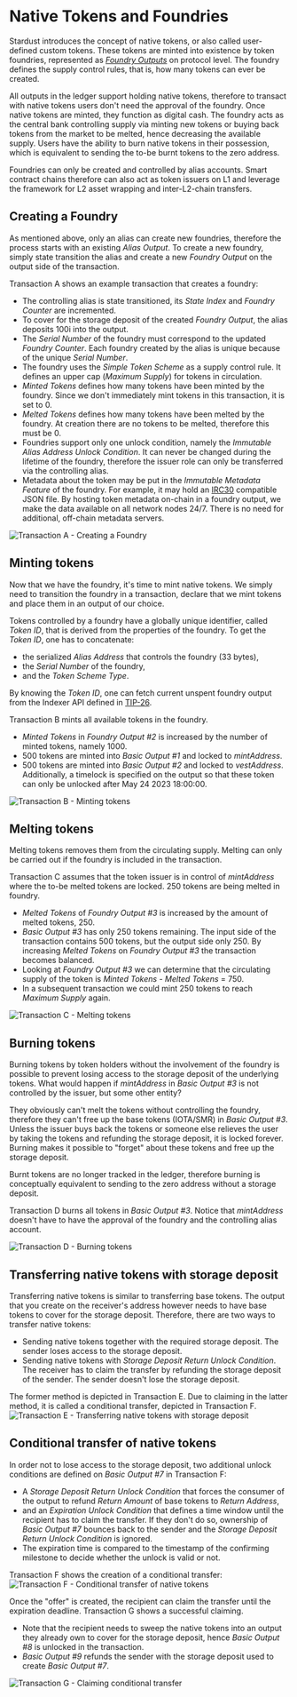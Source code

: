 # Native Tokens and Foundries

Stardust introduces the concept of native tokens, or also called user-defined custom tokens. These tokens are minted
into existence by token foundries, represented as [_Foundry Outputs_](https://github.com/lzpap/tips/blob/master/tips/TIP-0018/tip-0018.md#foundry-output) on protocol level. The foundry defines the
supply control rules, that is, how many tokens can ever be created.

All outputs in the ledger support holding native tokens, therefore to transact with native tokens users don't need the
approval of the foundry. Once native tokens are minted, they function as digital cash. The foundry acts as the central
bank controlling supply via minting new tokens or buying back tokens from the market to be melted, hence decreasing the
available supply. Users have the ability to burn native tokens in their possession, which is equivalent to sending
the to-be burnt tokens to the zero address.

Foundries can only be created and controlled by alias accounts. Smart contract chains therefore can also act as token issuers
on L1 and leverage the framework for L2 asset wrapping and inter-L2-chain transfers.

## Creating a Foundry

As mentioned above, only an alias can create new foundries, therefore the process starts with an existing _Alias Output_.
To create a new foundry, simply state transition the alias and create a new _Foundry Output_ on the output side of the
transaction.

Transaction A shows an example transaction that creates a foundry:

- The controlling alias is state transitioned, its _State Index_ and _Foundry Counter_ are incremented.
- To cover for the storage deposit of the created _Foundry Output_, the alias deposits 100i into the output.
- The _Serial Number_ of the foundry must correspond to the updated _Foundry Counter_. Each foundry created by the alias
  is unique because of the unique _Serial Number_.
- The foundry uses the _Simple Token Scheme_ as a supply control rule. It defines an upper cap (_Maximum Supply_) for
  tokens in circulation.
- _Minted Tokens_ defines how many tokens have been minted by the foundry. Since we don't immediately mint tokens in this
  transaction, it is set to 0.
- _Melted Tokens_ defines how many tokens have been melted by the foundry. At creation there are no tokens to be melted,
  therefore this must be 0.
- Foundries support only one unlock condition, namely the _Immutable Alias Address Unlock Condition_. It can never be changed
  during the lifetime of the foundry, therefore the issuer role can only be transferred via the controlling alias.
- Metadata about the token may be put in the _Immutable Metadata Feature_ of the foundry. For example, it may hold an
  [IRC30](https://github.com/iotaledger/tips/blob/token-metadata-schema/tips/TIP-0030/tip-0030.md) compatible JSON file.
  By hosting token metadata on-chain in a foundry output, we make the data available on all network nodes 24/7. There is
  no need for additional, off-chain metadata servers.

![Transaction A - Creating a Foundry](/img/stardust_explanations/stardust_ledger_anatomy/native_tokens_foundries/tx_A.svg)

## Minting tokens

Now that we have the foundry, it's time to mint native tokens. We simply need to transition the foundry in a transaction,
declare that we mint tokens and place them in an output of our choice.

Tokens controlled by a foundry have a globally unique identifier, called _Token ID_, that is derived from the properties
of the foundry. To get the _Token ID_, one has to concatenate:

- the serialized _Alias Address_ that controls the foundry (33 bytes),
- the _Serial Number_ of the foundry,
- and the _Token Scheme Type_.

By knowing the _Token ID_, one can fetch current unspent foundry output from the Indexer API defined in [TIP-26](https://github.com/iotaledger/tips/blob/indexer-api/tips/TIP-0026/tip-0026.md).

Transaction B mints all available tokens in the foundry.

- _Minted Tokens_ in _Foundry Output #2_ is increased by the number of minted tokens, namely 1000.
- 500 tokens are minted into _Basic Output #1_ and locked to _mintAddress_.
- 500 tokens are minted into _Basic Output #2_ and locked to _vestAddress_. Additionally, a timelock is specified on
  the output so that these token can only be unlocked after May 24 2023 18:00:00.

![Transaction B - Minting tokens](/img/stardust_explanations/stardust_ledger_anatomy/native_tokens_foundries/tx_B.svg)

## Melting tokens

Melting tokens removes them from the circulating supply. Melting can only be carried out if the foundry is included in
the transaction.

Transaction C assumes that the token issuer is in control of _mintAddress_ where the to-be melted tokens are locked.
250 tokens are being melted in foundry.

- _Melted Tokens_ of _Foundry Output #3_ is increased by the amount of melted tokens, 250.
- _Basic Output #3_ has only 250 tokens remaining. The input side of the transaction contains 500 tokens, but the output
  side only 250. By increasing _Melted Tokens_ on _Foundry Output #3_ the transaction becomes balanced.
- Looking at _Foundry Output #3_ we can determine that the circulating supply of the token is _Minted Tokens_ - _Melted Tokens_ = 750.
- In a subsequent transaction we could mint 250 tokens to reach _Maximum Supply_ again.

![Transaction C - Melting tokens](/img/stardust_explanations/stardust_ledger_anatomy/native_tokens_foundries/tx_C.svg)

## Burning tokens

Burning tokens by token holders without the involvement of the foundry is possible to prevent losing access to the
storage deposit of the underlying tokens. What would happen if _mintAddress_ in _Basic Output #3_ is not controlled by the
issuer, but some other entity?

They obviously can't melt the tokens without controlling the foundry, therefore they can't free up the base tokens (IOTA/SMR)
in _Basic Output #3_. Unless the issuer buys back the tokens or someone else relieves the user by taking the tokens and
refunding the storage deposit, it is locked forever. Burning makes it possible to "forget" about these tokens and free
up the storage deposit.

Burnt tokens are no longer tracked in the ledger, therefore burning is conceptually equivalent to sending to the zero address
without a storage deposit.

Transaction D burns all tokens in _Basic Output #3_. Notice that _mintAddress_ doesn't have to have the approval of the
foundry and the controlling alias account.

![Transaction D - Burning tokens](/img/stardust_explanations/stardust_ledger_anatomy/native_tokens_foundries/tx_D.svg)

## Transferring native tokens with storage deposit

Transferring native tokens is similar to transferring base tokens. The output that you create on the receiver's address
however needs to have base tokens to cover for the storage deposit. Therefore, there are two ways to transfer native tokens:

- Sending native tokens together with the required storage deposit. The sender loses access to the storage deposit.
- Sending native tokens with _Storage Deposit Return Unlock Condition_. The receiver has to claim the transfer by refunding
  the storage deposit of the sender. The sender doesn't lose the storage deposit.

The former method is depicted in Transaction E. Due to claiming in the latter method, it is called a conditional transfer, depicted in Transaction F.
![Transaction E - Transferring native tokens with storage deposit](/img/stardust_explanations/stardust_ledger_anatomy/native_tokens_foundries/tx_E.svg)

## Conditional transfer of native tokens

In order not to lose access to the storage deposit, two additional unlock conditions are defined on
_Basic Output #7_ in Transaction F:

- A _Storage Deposit Return Unlock Condition_ that forces the consumer of the output to refund _Return Amount_ of base tokens to _Return Address_,
- and an _Expiration Unlock Condition_ that defines a time window until the recipient has to claim the transfer. If they don't do so,
  ownership of _Basic Output #7_ bounces back to the sender and the _Storage Deposit Return Unlock Condition_ is ignored.
- The expiration time is compared to the timestamp of the confirming milestone to decide whether the unlock is valid or not.

Transaction F shows the creation of a conditional transfer:
![Transaction F - Conditional transfer of native tokens](/img/stardust_explanations/stardust_ledger_anatomy/native_tokens_foundries/tx_F.svg)

Once the "offer" is created, the recipient can claim the transfer until the expiration deadline. Transaction G shows
a successful claiming.

- Note that the recipient needs to sweep the native tokens into an output they already own to cover for the storage deposit, hence _Basic Output #8_ is unlocked in the transaction.
- _Basic Output #9_ refunds the sender with the storage deposit used to create _Basic Output #7_.

![Transaction G - Claiming conditional transfer](/img/stardust_explanations/stardust_ledger_anatomy/native_tokens_foundries/tx_G.svg)
